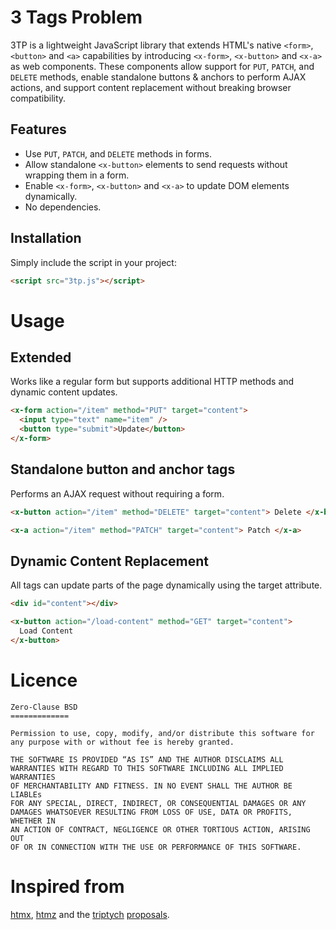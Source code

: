 # 3 Tags Problem

3TP is a lightweight JavaScript library that extends HTML's native `<form>`, `<button>` and `<a>` capabilities by introducing `<x-form>`, `<x-button>` and `<x-a>` as web components. These components allow support for `PUT`, `PATCH`, and `DELETE` methods, enable standalone buttons & anchors to perform AJAX actions, and support content replacement without breaking browser compatibility.

## Features

- Use `PUT`, `PATCH`, and `DELETE` methods in forms.
- Allow standalone `<x-button>` elements to send requests without wrapping them in a form.
- Enable `<x-form>`, `<x-button>` and `<x-a>` to update DOM elements dynamically.
- No dependencies.

## Installation

Simply include the script in your project:

```html
<script src="3tp.js"></script>
```

# Usage

## Extended <x-form>

Works like a regular form but supports additional HTTP methods and dynamic content updates.

```html
<x-form action="/item" method="PUT" target="content">
  <input type="text" name="item" />
  <button type="submit">Update</button>
</x-form>
```

## Standalone button and anchor tags

Performs an AJAX request without requiring a form.

```html
<x-button action="/item" method="DELETE" target="content"> Delete </x-button>
```

```html
<x-a action="/item" method="PATCH" target="content"> Patch </x-a>
```

## Dynamic Content Replacement

All tags can update parts of the page dynamically using the target attribute.

```html
<div id="content"></div>

<x-button action="/load-content" method="GET" target="content">
  Load Content
</x-button>
```

# Licence

```
Zero-Clause BSD
=============

Permission to use, copy, modify, and/or distribute this software for
any purpose with or without fee is hereby granted.

THE SOFTWARE IS PROVIDED “AS IS” AND THE AUTHOR DISCLAIMS ALL
WARRANTIES WITH REGARD TO THIS SOFTWARE INCLUDING ALL IMPLIED WARRANTIES
OF MERCHANTABILITY AND FITNESS. IN NO EVENT SHALL THE AUTHOR BE LIABLEs
FOR ANY SPECIAL, DIRECT, INDIRECT, OR CONSEQUENTIAL DAMAGES OR ANY
DAMAGES WHATSOEVER RESULTING FROM LOSS OF USE, DATA OR PROFITS, WHETHER IN
AN ACTION OF CONTRACT, NEGLIGENCE OR OTHER TORTIOUS ACTION, ARISING OUT
OF OR IN CONNECTION WITH THE USE OR PERFORMANCE OF THIS SOFTWARE.
```

# Inspired from

[htmx](https://github.com/bigskysoftware/htmx), [htmz](https://github.com/Kalabasa/htmz) and the [triptych](https://github.com/alexpetros/triptych) [proposals](https://alexanderpetros.com/triptych/).
